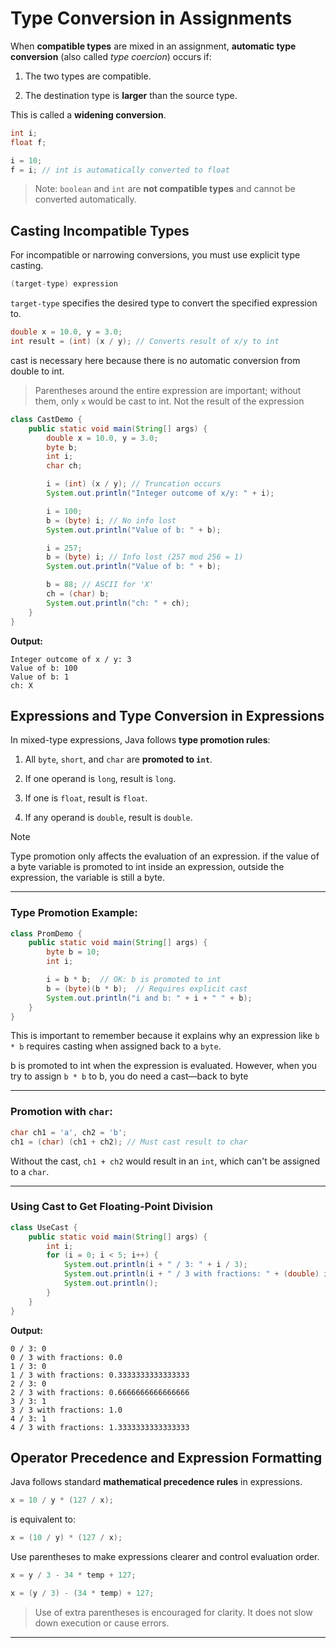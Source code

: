

# Type Conversion in Assignments

When **compatible types** are mixed in an assignment, **automatic type conversion** (also called _type coercion_) occurs if:

1. The two types are compatible.
    
2. The destination type is **larger** than the source type.
    

This is called a **widening conversion**.

```java
int i;
float f;

i = 10;
f = i; // int is automatically converted to float
```

> Note: `boolean` and `int` are **not compatible types** and cannot be converted automatically.



## Casting Incompatible Types

For incompatible or narrowing conversions, you must use explicit type casting.

```java
(target-type) expression
```
`target-type` specifies the desired type to convert the specified expression to.

```java
double x = 10.0, y = 3.0;
int result = (int) (x / y); // Converts result of x/y to int
```
cast is necessary here because there is no automatic conversion from double to int.

> Parentheses around the entire expression are important; without them, only `x` would be cast to int. Not the result of the expression


```java
class CastDemo {
	public static void main(String[] args) {
		double x = 10.0, y = 3.0;
		byte b;
		int i;
		char ch;

		i = (int) (x / y); // Truncation occurs
		System.out.println("Integer outcome of x/y: " + i);

		i = 100;
		b = (byte) i; // No info lost
		System.out.println("Value of b: " + b);

		i = 257;
		b = (byte) i; // Info lost (257 mod 256 = 1)
		System.out.println("Value of b: " + b);

		b = 88; // ASCII for 'X'
		ch = (char) b;
		System.out.println("ch: " + ch);
	}
}
```

**Output:**

```
Integer outcome of x / y: 3
Value of b: 100
Value of b: 1
ch: X
```



## Expressions and Type Conversion in Expressions

In mixed-type expressions, Java follows **type promotion rules**:

1. All `byte`, `short`, and `char` are **promoted to `int`**.
    
2. If one operand is `long`, result is `long`.
    
3. If one is `float`, result is `float`.
    
4. If any operand is `double`, result is `double`.

>[!note]
>Type promotion only affects the evaluation of an expression. if the value of a byte variable is promoted to int inside an expression, outside the expression, the variable is still a byte.

---

### Type Promotion Example:

```java
class PromDemo {
	public static void main(String[] args) {
		byte b = 10;
		int i;

		i = b * b;  // OK: b is promoted to int
		b = (byte)(b * b);  // Requires explicit cast
		System.out.println("i and b: " + i + " " + b);
	}
}
```

This is important to remember because it explains why an expression like `b * b` requires casting when assigned back to a `byte`.

b is promoted to int when the expression is evaluated. However, when you try to assign `b * b` to b, you do need a cast—back to byte

---

### Promotion with `char`:

```java
char ch1 = 'a', ch2 = 'b';
ch1 = (char) (ch1 + ch2); // Must cast result to char
```

Without the cast, `ch1 + ch2` would result in an `int`, which can't be assigned to a `char`.

---

### Using Cast to Get Floating-Point Division

```java
class UseCast {
	public static void main(String[] args) {
		int i;
		for (i = 0; i < 5; i++) {
			System.out.println(i + " / 3: " + i / 3);
			System.out.println(i + " / 3 with fractions: " + (double) i / 3);
			System.out.println();
		}
	}
}
```

**Output:**

```
0 / 3: 0
0 / 3 with fractions: 0.0
1 / 3: 0
1 / 3 with fractions: 0.3333333333333333
2 / 3: 0
2 / 3 with fractions: 0.6666666666666666
3 / 3: 1
3 / 3 with fractions: 1.0
4 / 3: 1
4 / 3 with fractions: 1.3333333333333333
```



## Operator Precedence and Expression Formatting

Java follows standard **mathematical precedence rules** in expressions.

```java
x = 10 / y * (127 / x);
```

is equivalent to:

```java
x = (10 / y) * (127 / x);
```

Use parentheses to make expressions clearer and control evaluation order.

```java
x = y / 3 - 34 * temp + 127;

x = (y / 3) - (34 * temp) + 127;
```

> Use of extra parentheses is encouraged for clarity. It does not slow down execution or cause errors.

---

